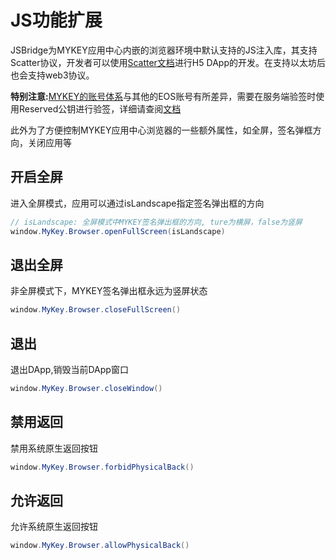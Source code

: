 # JS功能扩展

JSBridge为MYKEY应用中心内嵌的浏览器环境中默认支持的JS注入库，其支持Scatter协议，开发者可以使用[Scatter文档](https://get-scatter.com/docs/api-reference)进行H5 DApp的开发。在支持以太坊后也会支持web3协议。

**特别注意:**[MYKEY的账号体系](mykey-on-eos.md#mykey帐户结构)与其他的EOS账号有所差异，需要在服务端验签时使用Reserved公钥进行验签，详细请查阅[文档](mykey-on-eos.md#2-dui-yu-yu-scatter-jian-rong-de-dapp)

此外为了方便控制MYKEY应用中心浏览器的一些额外属性，如全屏，签名弹框方向，关闭应用等

## 开启全屏 <a id="&#x5F00;&#x542F;&#x5168;&#x5C4F;"></a>

进入全屏模式，应用可以通过isLandscape指定签名弹出框的方向

```java
// isLandscape: 全屏模式中MYKEY签名弹出框的方向, ture为横屏，false为竖屏
window.MyKey.Browser.openFullScreen(isLandscape)
```

## 退出全屏 <a id="&#x9000;&#x51FA;&#x5168;&#x5C4F;"></a>

非全屏模式下，MYKEY签名弹出框永远为竖屏状态

```java
window.MyKey.Browser.closeFullScreen()
```

## 退出 <a id="&#x9000;&#x51FA;"></a>

退出DApp,销毁当前DApp窗口

```java
window.MyKey.Browser.closeWindow()
```

## 禁用返回 <a id="&#x7981;&#x7528;&#x8FD4;&#x56DE;"></a>

禁用系统原生返回按钮

```java
window.MyKey.Browser.forbidPhysicalBack()
```

## 允许返回 <a id="&#x5141;&#x8BB8;&#x8FD4;&#x56DE;"></a>

允许系统原生返回按钮

```java
window.MyKey.Browser.allowPhysicalBack()
```

